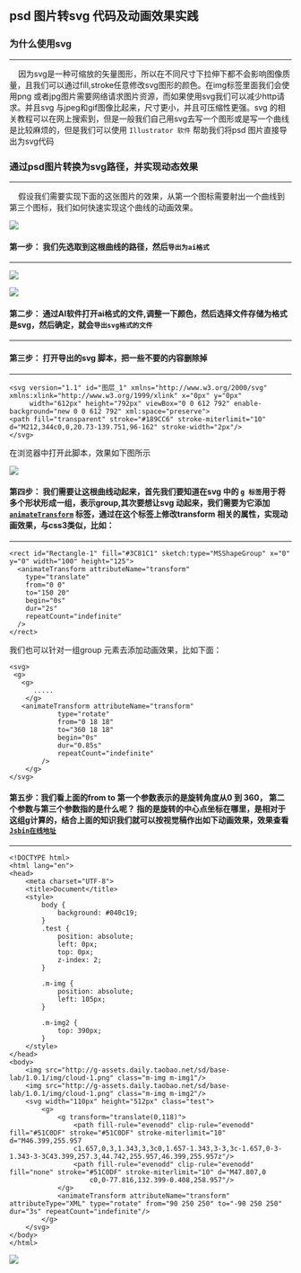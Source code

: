 ## psd 图片转svg 代码及动画效果实践

###  为什么使用svg
--------------------

&nbsp;&nbsp;&nbsp;&nbsp;因为svg是一种可缩放的矢量图形，所以在不同尺寸下拉伸下都不会影响图像质量，且我们可以通过fill,stroke任意修改svg图形的颜色。在img标签里面我们会使用png 或者jpg图片需要网络请求图片资源，而如果使用svg我们可以减少http请求。并且svg 与jpeg和gif图像比起来，尺寸更小，并且可压缩性更强。svg 的相关教程可以在网上搜索到，但是一般我们自己用svg去写一个图形或是写一个曲线是比较麻烦的，但是我们可以使用  `Illustrator 软件` 帮助我们将psd 图片直接导出为svg代码

###  通过psd图片转换为svg路径，并实现动态效果
----------------------------

&nbsp;&nbsp;&nbsp;&nbsp;假设我们需要实现下面的这张图片的效果，从第一个图标需要射出一个曲线到第三个图标，我们如何快速实现这个曲线的动画效果。

![](http://gtms02.alicdn.com/tps/i2/TB1KBrFJXXXXXXXXpXXMZSk3XXX-221-524.png)

#### 第一步： 我们先选取到这根曲线的路径，然后`导出为ai格式`
----------------------------

![](http://gtms03.alicdn.com/tps/i3/TB1IcYGJXXXXXcFXXXXEEmwOXXX-263-281.png)

![](http://gtms04.alicdn.com/tps/i4/TB1Y9PEJXXXXXXSXpXXbzta9VXX-658-401.jpg)


#### 第二步： 通过AI软件打开ai格式的文件,调整一下颜色，然后选择文件存储为格式是svg，然后确定，就会`导出svg格式的文件`
----------------------------

#### 第三步： 打开导出的svg 脚本，把一些不要的内容删除掉
----------------------------

````
<svg version="1.1" id="图层_1" xmlns="http://www.w3.org/2000/svg" xmlns:xlink="http://www.w3.org/1999/xlink" x="0px" y="0px"
     width="612px" height="792px" viewBox="0 0 612 792" enable-background="new 0 0 612 792" xml:space="preserve">
<path fill="transparent" stroke="#189CC6" stroke-miterlimit="10" d="M212,344c0,0,20.73-139.751,96-162" stroke-width="2px"/>
</svg>

```` 
在浏览器中打开此脚本，效果如下图所示

![](http://gtms04.alicdn.com/tps/i4/TB1L3LOJXXXXXXkXXXXr0cXRpXX-513-335.png)

#### 第四步： 我们需要让这根曲线动起来，首先我们要知道在svg 中的   `g 标签`用于将多个形状形成一组，表示group,其次要想让svg 动起来，我们需要为它添加[`animateTransform`](https://developer.mozilla.org/en-US/docs/Web/SVG/Element/animateTransform) 标签，通过在这个标签上修改transform 相关的属性，实现动画效果，与css3类似，比如：
----------------------------


````
<rect id="Rectangle-1" fill="#3C81C1" sketch:type="MSShapeGroup" x="0" y="0" width="100" height="125">
  <animateTransform attributeName="transform"
    type="translate"
    from="0 0"
    to="150 20"
    begin="0s"
    dur="2s"
    repeatCount="indefinite"
  />
</rect>
````

我们也可以针对一组group 元素去添加动画效果，比如下面：
````
<svg>
 <g>
   <g>
      .....
    </g>
   <animateTransform attributeName="transform"
            type="rotate"
            from="0 18 18"
            to="360 18 18"
            begin="0s"
            dur="0.85s"
            repeatCount="indefinite"
        />
    </g>
</svg>
````

#### 第五步：我们看上面的from to 第一个参数表示的是旋转角度从0 到 360， 第二个参数与第三个参数指的是什么呢？ 指的是旋转的中心点坐标在哪里，是相对于这组g计算的，结合上面的知识我们就可以按视觉稿作出如下动画效果，效果查看[`Jsbin在线地址`](https://jsbin.com/hahigi/edit?html,output)
----------------------------------


````
<!DOCTYPE html>
<html lang="en">
<head>
    <meta charset="UTF-8">
    <title>Document</title>
    <style>
        body {
            background: #040c19;
        }
        .test {
            position: absolute;
            left: 0px;
            top: 0px;
            z-index: 2;
        }

        .m-img {
            position: absolute;
            left: 105px;
        }

        .m-img2 {
            top: 390px;
        }
    </style>
</head>
<body>
    <img src="http://g-assets.daily.taobao.net/sd/base-lab/1.0.1/img/cloud-1.png" class="m-img m-img1"/>
    <img src="http://g-assets.daily.taobao.net/sd/base-lab/1.0.1/img/cloud-1.png" class="m-img m-img2"/>
    <svg width="110px" height="512px" class="test">
        <g>
            <g transform="translate(0,118)">
                <path fill-rule="evenodd" clip-rule="evenodd" fill="#51C0DF" stroke="#51C0DF" stroke-miterlimit="10" d="M46.399,255.957
                c1.657,0,3,1.343,3,3c0,1.657-1.343,3-3,3c-1.657,0-3-1.343-3-3C43.399,257.3,44.742,255.957,46.399,255.957z"/>
                <path fill-rule="evenodd" clip-rule="evenodd" fill="none" stroke="#51C0DF" stroke-miterlimit="10" d="M47.807,0
                    c0,0-77.816,132.399-0.408,258.957"/>
            </g>
            <animateTransform attributeName="transform" attributeType="XML" type="rotate" from="90 250 250" to="-90 250 250" dur="3s" repeatCount="indefinite"/>
        </g>
    </svg>
</body>
</html>
````
![](http://gtms02.alicdn.com/tps/i2/TB1ktrxJXXXXXbIXFXXLalg4VXX-328-611.png)



